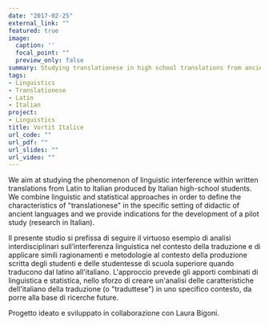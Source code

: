 ```yaml
---
date: "2017-02-25"
external_link: ""
featured: true
image:
  caption: ''
  focal_point: ""
  preview_only: false
summary: Studying translationese in high school translations from ancient languages
tags:
- Linguistics
- Translationese
- Latin
- Italian
project:
- Linguistics
title: Vortit Italice
url_code: ""
url_pdf: ""
url_slides: ""
url_video: ""
---
```


We aim at studying the phenomenon of linguistic interference within written translations from Latin to Italian produced by Italian high-school students. We combine linguistic and statistical approaches in order to define the characteristics of "translationese" in the specific setting of didactic of ancient languages and we provide indications for the development of a pilot study (research in Italian).

Il presente studio si prefissa di seguire il virtuoso esempio di analisi interdisciplinari sull’interferenza linguistica nel contesto della traduzione e di applicare simili ragionamenti e metodologie al contesto della produzione scritta degli studenti e delle studentesse di scuola superiore quando traducono dal latino all'italiano. L'approccio prevede gli apporti combinati di linguistica e statistica, nello sforzo di creare un'analisi delle caratteristiche dell'italiano della traduzione (o "traduttese") in uno specifico contesto, da porre alla base di ricerche future. 

Progetto ideato e sviluppato in collaborazione con Laura Bigoni.

